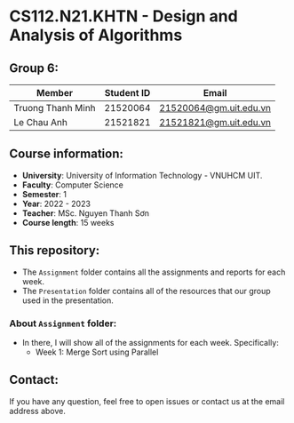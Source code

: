 # CS112.N21.KHTN - Design and Analysis of Algorithms
## Group 6:
| **Member**|**Student ID**|**Email**|
|-----------|-----------|-----------|
|Truong Thanh Minh|21520064|21520064@gm.uit.edu.vn|
|Le Chau Anh|21521821|21521821@gm.uit.edu.vn|

## Course information:
- **University**: University of Information Technology - VNUHCM UIT.
- **Faculty**: Computer Science
- **Semester**: 1
- **Year**: 2022 - 2023
- **Teacher**: MSc. Nguyen Thanh Sơn
- **Course length**: 15 weeks

## This repository:
- The `Assignment` folder contains all the assignments and reports for each week.
- The `Presentation` folder contains all of the resources that our group used in the presentation.
### About `Assignment` folder:
- In there, I will show all of the assignments for each week. Specifically:
  - Week 1: Merge Sort using Parallel

## Contact:
If you have any question, feel free to open issues or contact us at the email address above.
